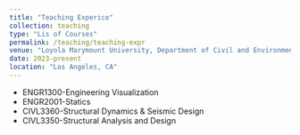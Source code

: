 ```yaml
---
title: "Teaching Experice"
collection: teaching
type: "Lis of Courses"
permalink: /teaching/teaching-expr
venue: "Loyola Marymount University, Department of Civil and Environmental Engineering"
date: 2023-present
location: "Los Angeles, CA"
---
```


- ENGR1300-Engineering Visualization
- ENGR2001-Statics
- CIVL3360-Structural Dynamics & Seismic Design
- CIVL3350-Structural Analysis and Design

